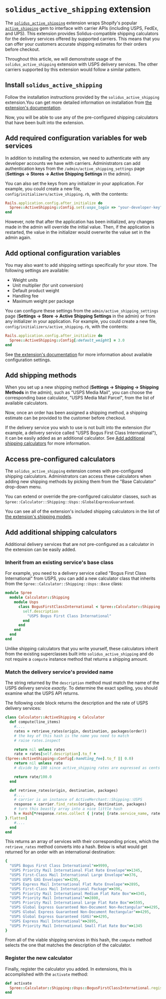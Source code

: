 # `solidus_active_shipping` extension

The [`solidus_active_shipping`][repo] extension wraps Shopify's popular
[`active_shipping`](http://shopify.github.io/active_shipping/) gem to interface
with carrier APIs (including USPS, FedEx, and UPS). This extension provides
Solidus-compatible shipping calculators for the delivery services offered by
supported carriers. This means that you can offer your customers accurate
shipping estimates for their orders before checkout.

[repo]: https://github.com/solidusio-contrib/solidus_active_shipping

Throughout this article, we will demonstrate usage of the
`solidus_active_shipping` extension with USPS delivery services. The other
carriers supported by this extension would follow a similar pattern.

## Install `solidus_active_shipping`

Follow the installation instructions provided by the `solidus_active_shipping`
extension.You can get more detailed information on installation from [the
extension's documentation][readme].

[readme]: https://github.com/solidusio-contrib/solidus_active_shipping/blob/master/README.md

Now, you will be able to use any of the pre-configured shipping calculators that
have been built into the extension.

## Add required configuration variables for web services

In addition to installing the extension, we need to authenticate with any
developer accounts we have with carriers. Administrators can add authentication
keys from the `/admin/active_shipping_settings` page (**Settings -> Stores ->
Active Shipping Settings** in the admin).

You can also set the keys from any initializer in your application. For example,
you could create a new file, `config/initializers/active_shipping.rb`, with the
contents:

```ruby
Rails.application.config.after_initialize do
  Spree::ActiveShipping::Config.set(:usps_login => "your-developer-key")
end
```

However, note that after the application has been initialized, any changes made
in the admin will override the initial value. Then, if the application is
restarted, the value in the initializer would overwrite the value set in the
admin again.

<!-- TODO:
  There currently isn't a reference list for how to configure the supported
  carriers with a initializer. I think we could either provide a complete list
  in the `solidus_active_shipping` README or more verbosely explain how to see a
  list of the possible preferences via a rails console.
-->

## Add optional configuration variables

You may also want to add shipping settings specifically for your store. The
following settings are available:

- Weight units
- Unit multiplier (for unit conversion)
- Default product weight
- Handling fee
- Maximum weight per package

You can configure these settings from the `admin/active_shipping_settings` page
(**Settings -> Store -> Active Shipping Settings** in the admin) or from any
initializer in your application. For example, you could create a new file,
`config/initializers/active_shipping.rb`, with the contents:

```ruby
Rails.application.config.after_initialize do
  Spree::ActiveShipping::Config[:default_weight] = 3.0
end
```

See [the extension's documentation][readme] for more information about available
configuration settings.

## Add shipping methods

When you set up a new shipping method (**Settings -> Shipping -> Shipping
Methods** in the admin), such as "USPS Media Mail", you can choose the
corresponding base calculator, "USPS Media Mail Parcel", from the list of
available calculators.

Now, once an order has been assigned a shipping method, a shipping estimate can
be provided to the customer before checkout.

If the delivery service you wish to use is not built into the extension (for
example, a delivery service called "USPS Bogus First Class International"), it
can be easily added as an additional calculator. See [Add additional shipping
calculators](#add-additional-shipping-calculators) for more information.

## Access pre-configured calculators

The `solidus_active_shipping` extension comes with pre-configured shipping
calculators. Administrators can access these calculators when adding new
shipping methods by picking them from the "Base Calculator" drop-down menu.

You can extend or override the pre-configured calculator classes, such as
`Spree::Calculator::Shipping::Usps::GlobalExpressGuaranteed`.

You can see all of the extension's included shipping calculators in the list
of [the extension's shipping models][models].

[models]: https://github.com/solidusio-contrib/solidus_active_shipping/tree/master/app/models/spree/calculator/shipping

## Add additional shipping calculators

Additional delivery services that are not pre-configured as a calculator in the
extension can be easily added.

### Inherit from an existing service's base class

For example, you need to a delivery service called "Bogus First Class
International" from USPS, you can add a new calculator class that inherits from
the `Spree::Calculator::Shipping::Usps::Base` class:

```ruby
module Spree
  module Calculator::Shipping
    module Usps
      class BogusFirstClassInternational < Spree::Calculator::Shipping::Usps::Base
        self.description
          "USPS Bogus First Class International"
        end
      end
    end
  end
end
```

Unlike shipping calculators that you write yourself, these calculators inherit
from the existing superclasses built into `solidus_active_shipping` and do not
require a `compute` instance method that returns a shipping amount.

### Match the delivery service's provided name

The string returned by the `description` method must match the name of the USPS
delivery service _exactly_. To determine the exact spelling, you should examine
what the USPS API returns.

The following code block returns the description and the rate of USPS delivery
services:

```ruby
class Calculator::ActiveShipping < Calculator
  def compute(line_items)
    #....
    rates = retrieve_rates(origin, destination, packages(order))
    # the key of this hash is the name you need to match
    # raise rates.inspect

    return nil unless rates
    rate = rates[self.description].to_f +
(Spree::ActiveShipping::Config[:handling_fee].to_f || 0.0)
    return nil unless rate
    # divide by 100 since active_shipping rates are expressed as cents

    return rate/100.0
  end

  def retrieve_rates(origin, destination, packages)
    #....
    # carrier is an instance of ActiveMerchant::Shipping::USPS
    response = carrier.find_rates(origin, destination, packages)
    # turn this beastly array into a nice little hash
    h = Hash[*response.rates.collect { |rate| [rate.service_name, rate.price]
}.flatten]
    #....
  end
end
```

<!-- TODO:
  Give more context to the code block above. Would you/how would you
  practically use this in your app? -->

This returns an array of services with their corresponding prices, which the
`retrieve_rates` method converts into a hash. Below is what would get returned
for an order with an international destination:

```ruby
{
  "USPS Bogus First Class International"=>9999,
  "USPS Priority Mail International Flat Rate Envelope"=>1345,
  "USPS First-Class Mail International Large Envelope"=>376,
  "USPS USPS GXG Envelopes"=>4295,
  "USPS Express Mail International Flat Rate Envelope"=>2895,
  "USPS First-Class Mail International Package"=>396,
  "USPS Priority Mail International Medium Flat Rate Box"=>4345,
  "USPS Priority Mail International"=>2800,
  "USPS Priority Mail International Large Flat Rate Box"=>5595,
  "USPS Global Express Guaranteed Non-Document Non-Rectangular"=>4295,
  "USPS Global Express Guaranteed Non-Document Rectangular"=>4295,
  "USPS Global Express Guaranteed (GXG)"=>4295,
  "USPS Express Mail International"=>2895,
  "USPS Priority Mail International Small Flat Rate Box"=>1345
}
```

From all of the viable shipping services in this hash, the `compute` method
selects the one that matches the description of the calculator.

### Register the new calculator

Finally, register the calculator you added. In extensions, this is accomplished
with the `activate` method:

```ruby
def activate
  Spree::Calculator::Shipping::Usps::BogusFirstClassInternational.register
end
```

